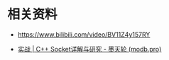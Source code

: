 # 相关资料

- https://www.bilibili.com/video/BV11Z4y157RY

- [实战 | C++ Socket详解与研究 - 墨天轮 (modb.pro)](https://www.modb.pro/db/167200)



